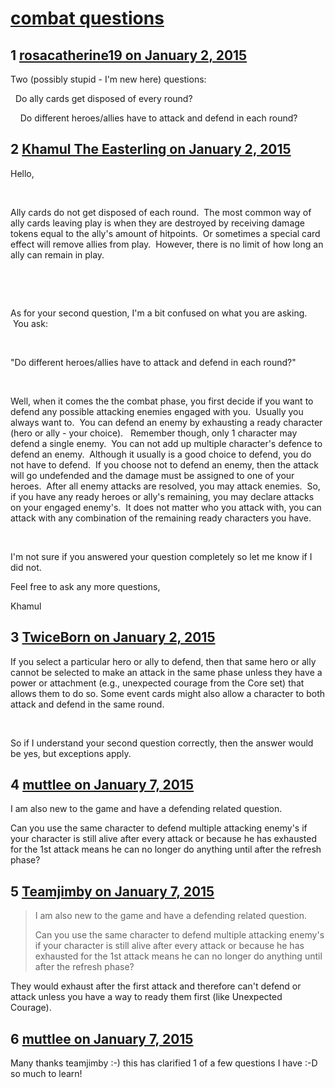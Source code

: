 # [combat questions](https://community.fantasyflightgames.com/topic/130603-combat-questions/)

## 1 [rosacatherine19 on January 2, 2015](https://community.fantasyflightgames.com/topic/130603-combat-questions/?do=findComment&comment=1389874)

Two (possibly stupid - I'm new here) questions:

  Do ally cards get disposed of every round?

    Do different heroes/allies have to attack and defend in each round?

## 2 [Khamul The Easterling on January 2, 2015](https://community.fantasyflightgames.com/topic/130603-combat-questions/?do=findComment&comment=1389906)

Hello,

 

Ally cards do not get disposed of each round.  The most common way of ally cards leaving play is when they are destroyed by receiving damage tokens equal to the ally's amount of hitpoints.  Or sometimes a special card effect will remove allies from play.  However, there is no limit of how long an ally can remain in play. 

 

 

As for your second question, I'm a bit confused on what you are asking.  You ask:

 

"Do different heroes/allies have to attack and defend in each round?"

 

Well, when it comes the the combat phase, you first decide if you want to defend any possible attacking enemies engaged with you.  Usually you always want to.  You can defend an enemy by exhausting a ready character (hero or ally - your choice).   Remember though, only 1 character may defend a single enemy.  You can not add up multiple character's defence to defend an enemy.  Although it usually is a good choice to defend, you do not have to defend.  If you choose not to defend an enemy, then the attack will go undefended and the damage must be assigned to one of your heroes.  After all enemy attacks are resolved, you may attack enemies.  So, if you have any ready heroes or ally's remaining, you may declare attacks on your engaged enemy's.  It does not matter who you attack with, you can attack with any combination of the remaining ready characters you have.  

 

I'm not sure if you answered your question completely so let me know if I did not.  

Feel free to ask any more questions,

Khamul

## 3 [TwiceBorn on January 2, 2015](https://community.fantasyflightgames.com/topic/130603-combat-questions/?do=findComment&comment=1390060)

If you select a particular hero or ally to defend, then that same hero or ally cannot be selected to make an attack in the same phase unless they have a power or attachment (e.g., unexpected courage from the Core set) that allows them to do so. Some event cards might also allow a character to both attack and defend in the same round.

 

So if I understand your second question correctly, then the answer would be yes, but exceptions apply.

## 4 [muttlee on January 7, 2015](https://community.fantasyflightgames.com/topic/130603-combat-questions/?do=findComment&comment=1396356)

I am also new to the game and have a defending related question.

Can you use the same character to defend multiple attacking enemy's if your character is still alive after every attack or because he has exhausted for the 1st attack means he can no longer do anything until after the refresh phase?

## 5 [Teamjimby on January 7, 2015](https://community.fantasyflightgames.com/topic/130603-combat-questions/?do=findComment&comment=1396376)

> I am also new to the game and have a defending related question.
> 
> Can you use the same character to defend multiple attacking enemy's if your character is still alive after every attack or because he has exhausted for the 1st attack means he can no longer do anything until after the refresh phase?

They would exhaust after the first attack and therefore can't defend or attack unless you have a way to ready them first (like Unexpected Courage).

## 6 [muttlee on January 7, 2015](https://community.fantasyflightgames.com/topic/130603-combat-questions/?do=findComment&comment=1396445)

Many thanks teamjimby :-) this has clarified 1 of a few questions I have :-D so much to learn!

